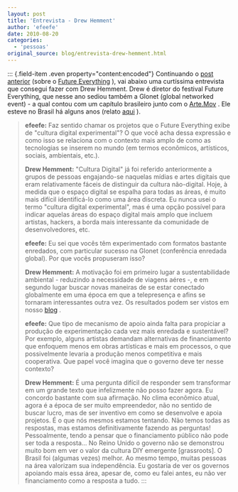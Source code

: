 ```yaml
---
layout: post
title: 'Entrevista - Drew Hemment'
author: 'efeefe'
date: 2010-08-20
categories:
  - 'pessoas'
original_source: blog/entrevista-drew-hemment.html
---
```


::: {.field-item .even property="content:encoded"}
Continuando o [post anterior](http://redelabs-org.github.io/blog/future-everything-festivais-como-laboratorios-vivos/) (sobre o [Future Everything](http://futureeverything.org/) ), vai abaixo uma curtíssima entrevista que consegui fazer com Drew Hemment. Drew é diretor do festival Future Everything, que nesse ano sediou também a Glonet (global networked event) - a qual contou com um capítulo brasileiro junto com o [Arte.Mov](http://artemov.net/) . Ele esteve no Brasil há alguns anos (relato [aqui](http://www.futureeverything.org/blog/2010/05/exploring-sao-paulo-digital-culture-in-december-2007/) ).

> **efeefe:** Faz sentido chamar os projetos que o Future Everything exibe de \"cultura digital experimental\"? O que você acha dessa expressão e como isso se relaciona com o contexto mais amplo de como as tecnologias se inserem no mundo (em termos econômicos, artísticos, sociais, ambientais, etc.).
>
> **Drew Hemment:** \"Cultura Digital\" já foi referido anteriormente a grupos de pessoas engajando-se naquelas mídias e artes digitais que eram relativamente fáceis de distinguir da cultura não-digital. Hoje, à medida que o espaço digital se espalha para todas as áreas, é muito mais difícil identificá-lo como uma área discreta. Eu nunca usei o termo \"cultura digital experimental\", mas é uma opção possível para indicar aquelas áreas do espaço digital mais amplo que incluem artistas, hackers, a borda mais interessante da comunidade de desenvolvedores, etc.
>
> **efeefe:** Eu sei que vocês têm experimentado com formatos bastante enredados, com particular sucesso na Glonet (conferência enredada global). Por que vocês propuseram isso?
>
> **Drew Hemment:** A motivação foi em primeiro lugar a sustentabilidade ambiental - reduzindo a necessidade de viagens aéres -, e em segundo lugar buscar novas maneiras de se estar conectado globalmente em uma época em que a telepresença e afins se tornaram interessantes outra vez. Os resultados podem ser vistos em nosso [blog](http://www.futureeverything.org/blog/) .
>
> **efeefe:** Que tipo de mecanismo de apoio ainda falta para propiciar a produção de experimentação cada vez mais enredada e sustentável? Por exemplo, alguns artistas demandam alternativas de financiamento que enfoquem menos em obras artísticas e mais em processos, o que possivelmente levaria a produção menos competitiva e mais cooperativa. Que papel você imagina que o governo deve ter nesse contexto?
>
> **Drew Hemment:** É uma pergunta difícil de responder sem transformar em um grande texto que infelizmente não posso fazer agora. Eu concordo bastante com sua afirmação. No clima econômico atual, agora é a época de ser muito empreendedor, não no sentido de buscar lucro, mas de ser inventivo em como se desenvolve e apoia projetos. É o que nós mesmos estamos tentando. Não temos todas as respostas, mas estamos definitivamente fazendo as perguntas! Pessoalmente, tendo a pensar que o financiamento público não pode ser toda a resposta\... No Reino Unido o governo não se demonstrou muito bom em ver o valor da cultura DIY emergente \[grassroots\]. O Brasil foi (algumas vezes) melhor. Ao mesmo tempo, muitas pessoas na área valorizam sua independência. Eu gostaria de ver os governos apoiando mais essa área, apesar de, como eu falei antes, eu não ver financiamento como a resposta a tudo.
:::
